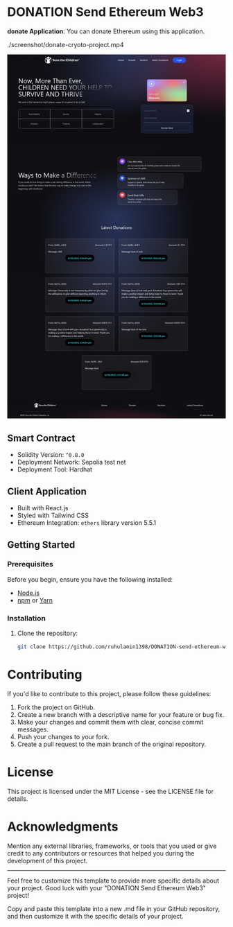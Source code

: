 # DONATION Send Ethereum Web3

**donate Application**: You can donate Ethereum using this application.


 


./screenshot/donate-cryoto-project.mp4


![Donation](./screenshot/homepage.png)


## Smart Contract

- Solidity Version: `^0.8.0`
- Deployment Network: Sepolia test net
- Deployment Tool: Hardhat

## Client Application

- Built with React.js
- Styled with Tailwind CSS
- Ethereum Integration: `ethers` library version 5.5.1
 

## Getting Started

### Prerequisites

Before you begin, ensure you have the following installed:

- [Node.js](https://nodejs.org/)
- [npm](https://www.npmjs.com/) or [Yarn](https://yarnpkg.com/)

### Installation

1. Clone the repository:

   ```bash
   git clone https://github.com/ruhulamin1398/DONATION-send-ethereum-web3.git

# Contributing

If you'd like to contribute to this project, please follow these guidelines:

1. Fork the project on GitHub.
1. Create a new branch with a descriptive name for your feature or bug fix.
1. Make your changes and commit them with clear, concise commit messages.
1. Push your changes to your fork.
1. Create a pull request to the main branch of the original repository.


# License

This project is licensed under the MIT License - see the LICENSE file for details.

# Acknowledgments

Mention any external libraries, frameworks, or tools that you used or give credit to any contributors or resources that helped you during the development of this project.


<hr>


Feel free to customize this template to provide more specific details about your project. Good luck with your "DONATION Send Ethereum Web3" project!

Copy and paste this template into a new .md file in your GitHub repository, and then customize it with the specific details of your project.

